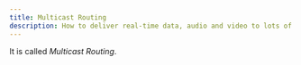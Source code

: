 ```yaml
---
title: Multicast Routing
description: How to deliver real-time data, audio and video to lots of people across the country at the same time.
---
```


It is called _Multicast Routing_.

